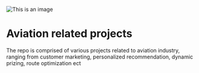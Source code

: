 ![This is an image](https://www.pdc.com/wp-content/uploads/2019/04/aircraft-queue-1024x608.png)


# Aviation related projects
The repo is comprised of various projects related to aviation industry, ranging from customer marketing, personalized recommendation, dynamic prizing, route optimization ect


